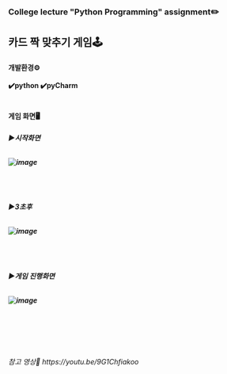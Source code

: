 <br><h3>College lecture "Python Programming" assignment✏️
<br>
<h2>카드 짝 맞추기 게임🕹️<br>

<h4>개발환경⚙️<br><br>
✔️python   ✔️pyCharm<br><br>
  
<h4>게임 화면🖥️<br>
  
<h5>▶시작화면<br><br>
  
![image](https://user-images.githubusercontent.com/64996121/143765917-9fe045e3-82b4-4ccd-8e1d-e1fb021fd8fa.png)

<br><br>
  
<h5>▶3초후<br><br>
  
![image](https://user-images.githubusercontent.com/64996121/143765937-7b5be576-2cc0-49fb-83f2-5cdd0a816c79.png)


<br><br>
  
<h5>▶게임 진행화면<br><br>

![image](https://user-images.githubusercontent.com/64996121/143766008-dcc8d432-d927-49ba-9145-237e5c69ad05.png)

  
  
  
 <br><br><br><br>
<h6>참고 영상🔗 https://youtu.be/9G1Chfiakoo
